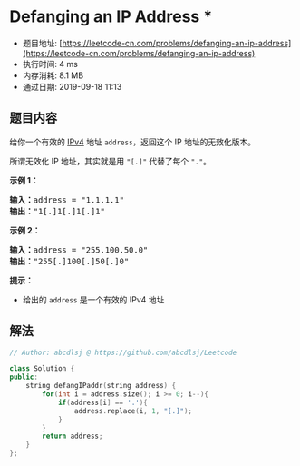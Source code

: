 # Defanging an IP Address *
- 题目地址: [https://leetcode-cn.com/problems/defanging-an-ip-address](https://leetcode-cn.com/problems/defanging-an-ip-address)
- 执行时间: 4 ms 
- 内存消耗: 8.1 MB
- 通过日期: 2019-09-18 11:13

## 题目内容
<p>给你一个有效的 <a href="https://baike.baidu.com/item/IPv4" target="_blank">IPv4</a> 地址 <code>address</code>，返回这个 IP 地址的无效化版本。</p>

<p>所谓无效化 IP 地址，其实就是用 <code>"[.]"</code> 代替了每个 <code>"."</code>。</p>



<p><strong>示例 1：</strong></p>

<pre><strong>输入：</strong>address = "1.1.1.1"
<strong>输出：</strong>"1[.]1[.]1[.]1"
</pre>

<p><strong>示例 2：</strong></p>

<pre><strong>输入：</strong>address = "255.100.50.0"
<strong>输出：</strong>"255[.]100[.]50[.]0"
</pre>



<p><strong>提示：</strong></p>

<ul>
	<li>给出的 <code>address</code> 是一个有效的 IPv4 地址</li>
</ul>


## 解法
```cpp
// Author: abcdlsj @ https://github.com/abcdlsj/Leetcode

class Solution {
public:
    string defangIPaddr(string address) {
        for(int i = address.size(); i >= 0; i--){
            if(address[i] == '.'){
                address.replace(i, 1, "[.]");
            }
        }
        return address;
    }
};

```
